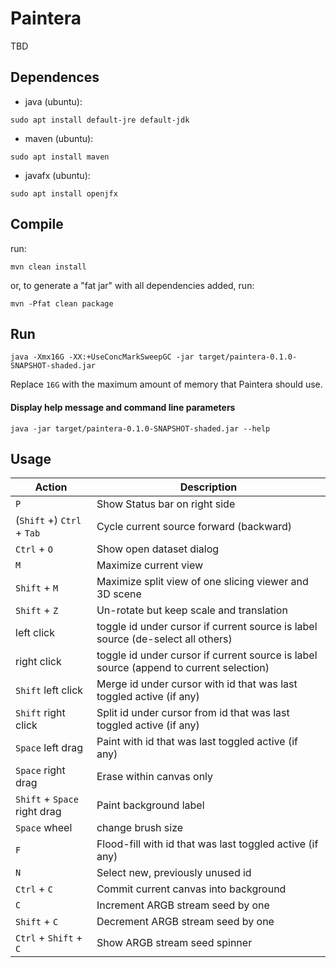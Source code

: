 # Paintera

TBD

## Dependences

* java (ubuntu):
```shell
sudo apt install default-jre default-jdk
```

* maven (ubuntu):
```shell
sudo apt install maven
```

* javafx (ubuntu):

```shell
sudo apt install openjfx
```

## Compile

run:

```shell
mvn clean install
```

or, to generate a "fat jar" with all dependencies added, run:

```shell
mvn -Pfat clean package
```

## Run

```shell
java -Xmx16G -XX:+UseConcMarkSweepGC -jar target/paintera-0.1.0-SNAPSHOT-shaded.jar
```
Replace `16G` with the maximum amount of memory that Paintera should use.

#### Display help message and command line parameters
```shell
java -jar target/paintera-0.1.0-SNAPSHOT-shaded.jar --help
```

## Usage

| Action | Description |
| --------------- | ----------- |
| `P`               | Show Status bar on right side |
| (`Shift` +) `Ctrl` + `Tab` | Cycle current source forward (backward) |
| `Ctrl` + `O` | Show open dataset dialog |
| `M` | Maximize current view |
| `Shift` + `M` | Maximize split view of one slicing viewer and 3D scene |
| `Shift` + `Z` | Un-rotate but keep scale and translation |
| left click | toggle id under cursor if current source is label source (de-select all others) |
| right click | toggle id under cursor if current source is label source (append to current selection) |
| `Shift` left click | Merge id under cursor with id that was last toggled active (if any) |
| `Shift` right click | Split id under cursor from id that was last toggled active (if any) |
| `Space` left drag | Paint with id that was last toggled active (if any) |
| `Space` right drag | Erase within canvas only |
| `Shift` + `Space` right drag | Paint background label |
| `Space` wheel | change brush size |
| `F` | Flood-fill with id that was last toggled active (if any) |
| `N` | Select new, previously unused id |
| `Ctrl` + `C` | Commit current canvas into background |
| `C` | Increment ARGB stream seed by one |
| `Shift` + `C` | Decrement ARGB stream seed by one |
| `Ctrl` + `Shift` + `C` | Show ARGB stream seed spinner |



